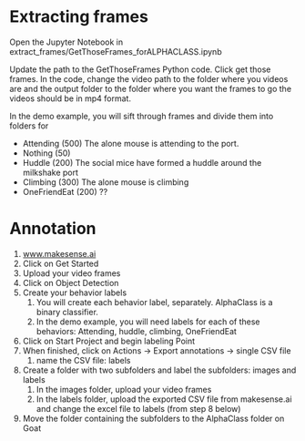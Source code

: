 # Extracting frames

Open the Jupyter Notebook in extract_frames/GetThoseFrames_forALPHACLASS.ipynb
 
Update the path to the GetThoseFrames Python code.
Click get those frames.
In the code, change the video path to the folder where you videos are and the output folder to the folder where you want the frames to go the videos should be in mp4 format.

In the demo example, you will sift through frames and divide them into folders for
- Attending (500)  The alone mouse is attending to the port.
- Nothing (50)  
- Huddle (200)  The social mice have formed a huddle around the milkshake port
- Climbing (300)  The alone mouse is climbing
- OneFriendEat (200)  ??


# Annotation
 
1.	www.makesense.ai
2.	Click on Get Started
3.	Upload your video frames
4.	Click on Object Detection
5.	Create your behavior labels 
	1.	You will create each behavior label, separately. AlphaClass is a binary classifier.
	2.	In the demo example, you will need labels for each of these behaviors: Attending, huddle, climbing, OneFriendEat
6.	Click on Start Project and begin labeling Point
7.	When finished, click on Actions → Export annotations → single CSV file 
	1.	name the CSV file: labels
8.	Create a folder with two subfolders and label the subfolders: images and labels 
	1.	In the images folder, upload your video frames
	2.	In the labels folder, upload the exported CSV file from makesense.ai and change the excel file to labels (from step 8 below)
9.	Move the folder containing the subfolders to the AlphaClass folder on Goat
